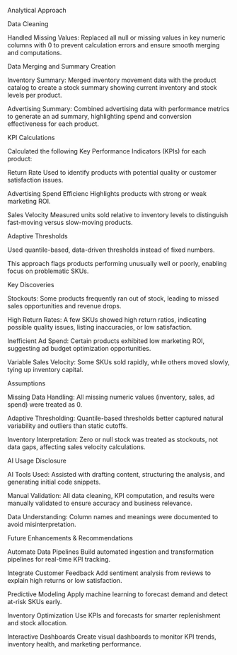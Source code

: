 Analytical Approach

Data Cleaning

Handled Missing Values:
Replaced all null or missing values in key numeric columns with 0 to prevent calculation errors and ensure smooth merging and computations.

Data Merging and Summary Creation

Inventory Summary:
Merged inventory movement data with the product catalog to create a stock summary showing current inventory and stock levels per product.

Advertising Summary:
Combined advertising data with performance metrics to generate an ad summary, highlighting spend and conversion effectiveness for each product.

KPI Calculations

Calculated the following Key Performance Indicators (KPIs) for each product:

Return Rate
Used to identify products with potential quality or customer satisfaction issues.

Advertising Spend Efficienc
Highlights products with strong or weak marketing ROI.

Sales Velocity
Measured units sold relative to inventory levels to distinguish fast-moving versus slow-moving products.

Adaptive Thresholds

Used quantile-based, data-driven thresholds instead of fixed numbers.

This approach flags products performing unusually well or poorly, enabling focus on problematic SKUs.

Key Discoveries

Stockouts: Some products frequently ran out of stock, leading to missed sales opportunities and revenue drops.

High Return Rates: A few SKUs showed high return ratios, indicating possible quality issues, listing inaccuracies, or low satisfaction.

Inefficient Ad Spend: Certain products exhibited low marketing ROI, suggesting ad budget optimization opportunities.

Variable Sales Velocity: Some SKUs sold rapidly, while others moved slowly, tying up inventory capital.

Assumptions

Missing Data Handling: All missing numeric values (inventory, sales, ad spend) were treated as 0.

Adaptive Thresholding: Quantile-based thresholds better captured natural variability and outliers than static cutoffs.

Inventory Interpretation: Zero or null stock was treated as stockouts, not data gaps, affecting sales velocity calculations.

AI Usage Disclosure

AI Tools Used: Assisted with drafting content, structuring the analysis, and generating initial code snippets.

Manual Validation: All data cleaning, KPI computation, and results were manually validated to ensure accuracy and business relevance.

Data Understanding: Column names and meanings were documented to avoid misinterpretation.

Future Enhancements & Recommendations

Automate Data Pipelines
Build automated ingestion and transformation pipelines for real-time KPI tracking.

Integrate Customer Feedback
Add sentiment analysis from reviews to explain high returns or low satisfaction.

Predictive Modeling
Apply machine learning to forecast demand and detect at-risk SKUs early.

Inventory Optimization
Use KPIs and forecasts for smarter replenishment and stock allocation.

Interactive Dashboards
Create visual dashboards to monitor KPI trends, inventory health, and marketing performance.